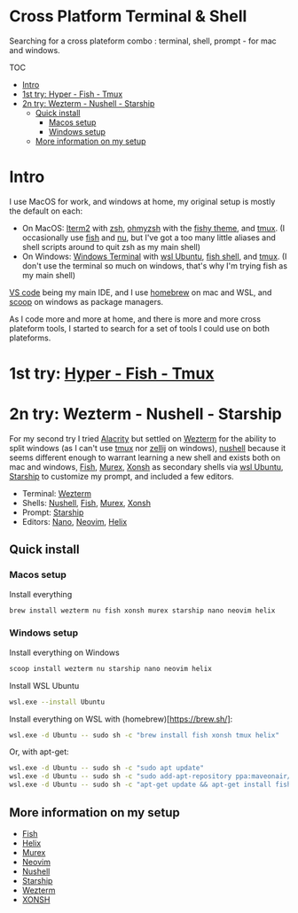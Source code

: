 # Cross Platform Terminal & Shell <!-- omit in toc -->
Searching for a cross plateform combo : terminal, shell, prompt - for mac and windows.

TOC
- [Intro](#intro)
- [1st try: Hyper - Fish - Tmux](#1st-try-hyper---fish---tmux)
- [2n try: Wezterm - Nushell - Starship](#2n-try-wezterm---nushell---starship)
	- [Quick install](#quick-install)
		- [Macos setup](#macos-setup)
		- [Windows setup](#windows-setup)
	- [More information on my setup](#more-information-on-my-setup)

# Intro

I use MacOS for work, and windows at home, my original setup is mostly the default on each:

- On MacOS: [Iterm2](https://iterm2.com/) with [zsh](https://www.zsh.org/), [ohmyzsh](https://ohmyz.sh/) with the [fishy theme](https://github.com/ohmyzsh/ohmyzsh/wiki/Themes#fishy), and [tmux](https://github.com/tmux/tmux/wiki). (I occasionally use [fish](https://fishshell.com/) and [nu](https://www.nushell.sh/), but I've got a too many little aliases and shell scripts around to quit zsh as my main shell)
- On Windows: [Windows Terminal](https://aka.ms/terminal) with [wsl Ubuntu](https://ubuntu.com/desktop/wsl), [fish shell](https://fishshell.com/), and [tmux](https://github.com/tmux/tmux/wiki). (I don't use the terminal so much on windows, that's why I'm trying fish as my main shell)

[VS code](https://code.visualstudio.com/) being my main IDE, and I use [homebrew](https://brew.sh/) on mac and WSL, and [scoop](https://scoop.sh/) on windows as package managers.

As I code more and more at home, and there is more and more cross plateform tools, I started to search for a set of tools I could use on both plateforms.

# 1st try: [Hyper - Fish - Tmux](./previous.md)

# 2n try: Wezterm - Nushell - Starship

For my second try I tried [Alacrity](https://alacritty.org/) but settled on [Wezterm](https://wezfurlong.org/wezterm/index.html) for the ability to split windows (as I can't use [tmux](https://github.com/tmux/tmux/wiki) nor [zellij](https://zellij.dev/) on windows), [nushell](https://www.nushell.sh/) because it seems different enough to warrant learning a new shell and exists both on mac and windows, [Fish](https://fishshell.com/), [Murex](https://murex.rocks/), [Xonsh](https://xon.sh/) as secondary shells via [wsl Ubuntu](https://ubuntu.com/desktop/wsl), [Starship](https://starship.rs/) to customize my prompt, and included a few editors.

- Terminal: [Wezterm](https://wezfurlong.org/wezterm/index.html)
- Shells: [Nushell](https://www.nushell.sh/), [Fish](https://fishshell.com/), [Murex](https://murex.rocks/), [Xonsh](https://xon.sh/)
- Prompt: [Starship](https://starship.rs/)
- Editors: [Nano](https://www.nano-editor.org/), [Neovim](https://neovim.io/), [Helix](https://helix-editor.com/)


## Quick install

### Macos setup

Install everything

```sh
brew install wezterm nu fish xonsh murex starship nano neovim helix 
```
 	
### Windows setup

Install everything on Windows
   
```sh
scoop install wezterm nu starship nano neovim helix
```

Install WSL Ubuntu
```sh
wsl.exe --install Ubuntu
```

Install everything on WSL with (homebrew)[https://brew.sh/]:
```sh
wsl.exe -d Ubuntu -- sudo sh -c "brew install fish xonsh tmux helix"
```

Or, with apt-get:
```sh
wsl.exe -d Ubuntu -- sudo sh -c "sudo apt update"
wsl.exe -d Ubuntu -- sudo sh -c "sudo add-apt-repository ppa:maveonair/helix-editor"
wsl.exe -d Ubuntu -- sudo sh -c "apt-get update && apt-get install fish xonsh tmux helix"
```

## More information on my setup  

- [Fish](./advanced_configs/fish.md)
- [Helix](./advanced_configs/helix.md)
- [Murex](./advanced_configs/murex.md)
- [Neovim](./advanced_configs/neovim.md)
- [Nushell](./advanced_configs/nushell.md)
- [Starship](./advanced_configs/starship.md)
- [Wezterm](./advanced_configs/wezterm.md)
- [XONSH](./advanced_configs/xonsh.md)
